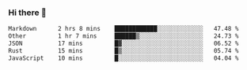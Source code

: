 ### Hi there 👋

<!--
**WShiBin/WShiBin** is a ✨ _special_ ✨ repository because its `README.md` (this file) appears on your GitHub profile.

Here are some ideas to get you started:

- 🔭 I’m currently working on ...
- 🌱 I’m currently learning ...
- 👯 I’m looking to collaborate on ...
- 🤔 I’m looking for help with ...
- 💬 Ask me about ...
- 📫 How to reach me: ...
- 😄 Pronouns: ...
- ⚡ Fun fact: ...
-->

<!--START_SECTION:waka-->

```txt
Markdown      2 hrs 8 mins    ████████████░░░░░░░░░░░░░   47.48 %
Other         1 hr 7 mins     ██████▒░░░░░░░░░░░░░░░░░░   24.73 %
JSON          17 mins         █▓░░░░░░░░░░░░░░░░░░░░░░░   06.52 %
Rust          15 mins         █▒░░░░░░░░░░░░░░░░░░░░░░░   05.74 %
JavaScript    10 mins         █░░░░░░░░░░░░░░░░░░░░░░░░   04.04 %
```

<!--END_SECTION:waka-->
